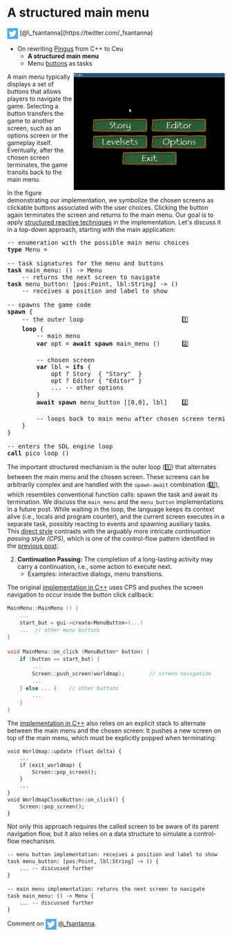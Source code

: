 # A structured main menu

<img src="twitter.png" style="vertical-align:middle">
[@\_fsantanna](https://twitter.com/_fsantanna)

- On rewriting [Pingus](pingus.md) from C++ to Ceu
    - **A structured main menu**
    - Menu [buttons](buttons.md) as tasks

<img src="menu.gif" align="right" width="350">

A main menu typically displays a set of buttons that allows players to navigate
the game.
Selecting a button transfers the game to another screen, such as an options
screen or the gameplay itself.
Eventually, after the chosen screen terminates, the game transits back to the
main menu.

In the figure demonstrating our implementation, we symbolize the chosen screens
as clickable buttons associated with the user choices.
Clicking the button again terminates the screen and returns to the main menu.
Our goal is to apply [structured reactive techniques](pingus.md) in the
implementation.
Let's discuss it in a top-down approach, starting with the main application:

<pre>
-- enumeration with the possible main menu choices
<b>type</b> Menu = <Story=(), Editor=(), ...>

-- task signatures for the menu and buttons
<b>task</b> main_menu: () -> Menu
    -- returns the next screen to navigate
<b>task</b> menu_button: [pos:Point, lbl:String] -> ()
    -- receives a position and label to show

-- spawns the game code
<b>spawn</b> {
    -- the outer loop                           1️⃣
    <b>loop</b> {
        -- main menu
        <b>var</b> opt = <b>await</b> <b>spawn</b> main_menu ()      2️⃣

        -- chosen screen
        <b>var</b> lbl = <b>ifs</b> {
            opt ? Story  { "Story"  }
            opt ? Editor { "Editor" }
            ... -- other options
        }
        <b>await</b> <b>spawn</b> menu_button [[0,0], lbl]    2️⃣

        -- loops back to main menu after chosen screen terminates
    }
}

-- enters the SDL engine loop
<b>call</b> pico_loop ()
</pre>

The important structured mechanism is the outer loop (1️⃣) that alternates
between the main menu and the chosen screen.
These screens can be arbitrarily complex and are handled with the `spawn-await`
combination (2️⃣), which resembles conventional function calls: spawn the task
and await its termination.
We discuss the `main_menu` and the `menu_button` implementations in a future
post.
While waiting in the loop, the language keeps its context alive (i.e., locals
and program counter), and the current screen executes in a separate task,
possibly reacting to events and spawning auxiliary tasks.
This [direct style][1] contrasts with the arguably more intricate *continuation
passing style (CPS)*, which is one of the control-flow pattern identified in
the [previous post](pingus.md):

2. **Continuation Passing:** The completion of a long-lasting activity may
   carry a continuation, i.e., some action to execute next.
    - Examples: interactive dialogs, menu transitions.

The original [implementation in C++][2] uses CPS and pushes the screen
navigation to occur inside the button click callback:

```cpp
MainMenu::MainMenu () {
    ...
    start_but = gui->create<MenuButton>(...)
    ...  // other menu buttons
}

void MainMenu::on_click (MenuButton* button) {
    if (button == start_but) {
        ...
        Screen::push_screen(worldmap);        // screen navigation
        ...
    } else ... {    // other buttons
        ...
    }
}
```

The [implementation in C++][3] also relies on an explicit stack to alternate
between the main menu and the chosen screen:
It pushes a new screen on top of the main menu, which must be explicitly popped
when terminating:

```
void Worldmap::update (float delta) {
    ...
    if (exit_worldmap) {
        Screen::pop_screen();
    }
    ...
}
void WorldmapCloseButton::on_click() {
    Screen::pop_screen();
}
```

Not only this approach requires the called screen to be aware of its parent
navigation flow, but it also relies on a data structure to simulate a
control-flow mechanism.

```
-- menu button implementation: receives a position and label to show
task menu_button: [pos:Point, lbl:String] -> () {
    ... -- discussed further
}

-- main menu implementation: returns the next screen to navigate
task main_menu: () -> Menu {
    ... -- discussed further
}
```

[1]: https://handwiki.org/wiki/Direct_style
[2]: https://github.com/Pingus/pingus/blob/master/src/pingus/screens/pingus_menu.cpp#L178
[3]: https://github.com/Pingus/pingus/blob/master/src/pingus/worldmap/worldmap_screen.cpp#L179

Comment on <img src="twitter.png" style="vertical-align:middle"> [@\_fsantanna](https://twitter.com/_fsantanna/status/TODO).

